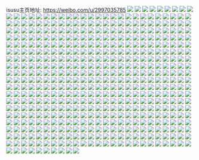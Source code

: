 isusu主页地址: https://weibo.com/u/2997035785 
![](https://wx4.sinaimg.cn/mw2000/b2a32309gy1h8gmypozzej20wi0vatli.jpg) 
![](https://wx4.sinaimg.cn/mw2000/b2a32309gy1h866a22gi8j22c03407wi.jpg) 
![](https://wx4.sinaimg.cn/mw2000/b2a32309gy1h8669qy8vgj223p35sqv6.jpg) 
![](https://wx4.sinaimg.cn/mw2000/b2a32309gy1h8669nqtqqj21ho1zk1kx.jpg) 
![](https://wx4.sinaimg.cn/mw2000/b2a32309gy1h8669tbrdcj223p2sx4qq.jpg) 
![](https://wx4.sinaimg.cn/mw2000/b2a32309gy1h8669uxurdj22e136cnpe.jpg) 
![](https://wx4.sinaimg.cn/mw2000/b2a32309gy1h8669ydvvhj223p35shdu.jpg) 
![](https://wx4.sinaimg.cn/mw2000/b2a32309gy1h866a0v2mjj21yn2y71ky.jpg) 
![](https://wx4.sinaimg.cn/mw2000/b2a32309ly1h82n66an4mj22c0340u10.jpg) 
![](https://wx4.sinaimg.cn/mw2000/b2a32309ly1h82n62ze6xj223p35skjl.jpg) 
![](https://wx4.sinaimg.cn/mw2000/b2a32309ly1h82n6947kij22c0340npg.jpg) 
![](https://wx4.sinaimg.cn/mw2000/b2a32309ly1h82n60r6lpj223p2sxnpd.jpg) 
![](https://wx4.sinaimg.cn/mw2000/b2a32309ly1h82n644gv1j235s23pb29.jpg) 
![](https://wx4.sinaimg.cn/mw2000/b2a32309ly1h82n5y50mgj223p2sxb29.jpg) 
![](https://wx4.sinaimg.cn/mw2000/b2a32309ly1h81hcrti0wj22dr36cx6s.jpg) 
![](https://wx4.sinaimg.cn/mw2000/b2a32309ly1h81hct9t4cj22c0340qv6.jpg) 
![](https://wx4.sinaimg.cn/mw2000/b2a32309ly1h81hcl1ramj22c0340qv5.jpg) 
![](https://wx4.sinaimg.cn/mw2000/b2a32309ly1h81hcuq7lyj22c0340b2a.jpg) 
![](https://wx4.sinaimg.cn/mw2000/b2a32309ly1h81hcxnhz2j22c0340npd.jpg) 
![](https://wx4.sinaimg.cn/mw2000/b2a32309gy1h7wyx76uzcj21o02801ky.jpg) 
![](https://wx4.sinaimg.cn/mw2000/b2a32309gy1h7wyxe16byj21o02801ky.jpg) 
![](https://wx4.sinaimg.cn/mw2000/b2a32309gy1h7nqfdawo5j22c0340e81.jpg) 
![](https://wx4.sinaimg.cn/mw2000/b2a32309gy1h7nqfhfha6j22c03404qr.jpg) 
![](https://wx4.sinaimg.cn/mw2000/b2a32309gy1h7nqfffmk9j22c0340hdu.jpg) 
![](https://wx4.sinaimg.cn/mw2000/b2a32309gy1h7nqfko6tbj22c03407wj.jpg) 
![](https://wx4.sinaimg.cn/mw2000/b2a32309gy1h7nqft1471j22dr36cb2b.jpg) 
![](https://wx4.sinaimg.cn/mw2000/b2a32309gy1h7nqfncd60j22c0340x6q.jpg) 
![](https://wx4.sinaimg.cn/mw2000/b2a32309gy1h7nqfpjjv4j22c0340b2a.jpg) 
![](https://wx4.sinaimg.cn/mw2000/b2a32309gy1h7nqfcgcekj22c03401kz.jpg) 
![](https://wx4.sinaimg.cn/mw2000/b2a32309gy1h7nqfqwzy4j22c03401ky.jpg) 
![](https://wx4.sinaimg.cn/mw2000/b2a32309gy1h6vo7ccx1ej22c03401ky.jpg) 
![](https://wx4.sinaimg.cn/mw2000/b2a32309gy1h6vo79y4urj22c0340b29.jpg) 
![](https://wx4.sinaimg.cn/mw2000/b2a32309gy1h6vo7ep1ecj22c0340npe.jpg) 
![](https://wx4.sinaimg.cn/mw2000/b2a32309gy1h6vo7gov73j22c03407wi.jpg) 
![](https://wx4.sinaimg.cn/mw2000/b2a32309gy1h6r7phddwhj22c0340b2b.jpg) 
![](https://wx4.sinaimg.cn/mw2000/b2a32309gy1h6r7orl5slj22801o0u0y.jpg) 
![](https://wx4.sinaimg.cn/mw2000/b2a32309gy1h6r7ov6ip1j22c0340b2c.jpg) 
![](https://wx4.sinaimg.cn/mw2000/b2a32309gy1h6r7p05r2uj22c0340qv8.jpg) 
![](https://wx4.sinaimg.cn/mw2000/b2a32309gy1h6r7p4b86rj22c0340kjn.jpg) 
![](https://wx4.sinaimg.cn/mw2000/b2a32309gy1h6r7p9ua0pj22c0340x6r.jpg) 
![](https://wx4.sinaimg.cn/mw2000/b2a32309gy1h6r7ondb5bj22c03404qq.jpg) 
![](https://wx4.sinaimg.cn/mw2000/b2a32309gy1h6r7pcu5fyj22602w0qv6.jpg) 
![](https://wx4.sinaimg.cn/mw2000/b2a32309gy1h6r7pnm0jgj21o02804qq.jpg) 
![](https://wx4.sinaimg.cn/mw2000/b2a32309gy1h6j50lknf7j22c033z1ky.jpg) 
![](https://wx4.sinaimg.cn/mw2000/b2a32309gy1h6j50knallj215o1p87wh.jpg) 
![](https://wx4.sinaimg.cn/mw2000/b2a32309gy1h6j50mrnabj22c033zu0x.jpg) 
![](https://wx4.sinaimg.cn/mw2000/b2a32309gy1h6j50omhmuj22c0340qv6.jpg) 
![](https://wx4.sinaimg.cn/mw2000/b2a32309gy1h6j50rjtsrj22c0340x6p.jpg) 
![](https://wx4.sinaimg.cn/mw2000/b2a32309gy1h6j50q7ixtj22c0340x6q.jpg) 
![](https://wx4.sinaimg.cn/mw2000/b2a32309gy1h6j50ss4mtj22c0340npd.jpg) 
![](https://wx4.sinaimg.cn/mw2000/b2a32309gy1h6j50irwtrj21o0280e81.jpg) 
![](https://wx4.sinaimg.cn/mw2000/b2a32309gy1h6j50v2h2vj22c0340qv6.jpg) 
![](https://wx4.sinaimg.cn/mw2000/b2a32309gy1h69pyjdetmj20wi1ycqdi.jpg) 
![](https://wx4.sinaimg.cn/mw2000/b2a32309gy1h69pw4aqslj22c03407wi.jpg) 
![](https://wx4.sinaimg.cn/mw2000/b2a32309gy1h69pwakb3cj22c03407wi.jpg) 
![](https://wx4.sinaimg.cn/mw2000/b2a32309gy1h69pw8gz18j22c0340hdu.jpg) 
![](https://wx4.sinaimg.cn/mw2000/b2a32309gy1h69pwcup1cj22c0340hdu.jpg) 
![](https://wx4.sinaimg.cn/mw2000/b2a32309gy1h69pwh03v5j22c0340b2a.jpg) 
![](https://wx4.sinaimg.cn/mw2000/b2a32309gy1h69pw2sz2dj22c0340npd.jpg) 
![](https://wx4.sinaimg.cn/mw2000/b2a32309gy1h69pwi3a92j20wi0x4jsy.jpg) 
![](https://wx4.sinaimg.cn/mw2000/b2a32309gy1h65946rzl4j22801o0nff.jpg) 
![](https://wx4.sinaimg.cn/mw2000/b2a32309gy1h6594cbkrlj22c02c0qv5.jpg) 
![](https://wx4.sinaimg.cn/mw2000/b2a32309gy1h6594gdmhhj22c0340x6q.jpg) 
![](https://wx4.sinaimg.cn/mw2000/b2a32309gy1h6594l1yn2j22c0340e83.jpg) 
![](https://wx4.sinaimg.cn/mw2000/b2a32309gy1h6594p4n5sj225q2umhdt.jpg) 
![](https://wx4.sinaimg.cn/mw2000/b2a32309gy1h5ejb87hvqj22c0340hdv.jpg) 
![](https://wx4.sinaimg.cn/mw2000/b2a32309gy1h5ejbbgk40j22c03404qp.jpg) 
![](https://wx4.sinaimg.cn/mw2000/b2a32309gy1h5ejbd47lej22c02tohdt.jpg) 
![](https://wx4.sinaimg.cn/mw2000/b2a32309gy1h5ejbek5daj22c0340qv6.jpg) 
![](https://wx4.sinaimg.cn/mw2000/b2a32309gy1h5ejb6cqm7j22c0340npd.jpg) 
![](https://wx4.sinaimg.cn/mw2000/b2a32309gy1h4rgelzzzfj22c0340e82.jpg) 
![](https://wx4.sinaimg.cn/mw2000/b2a32309gy1h4rgexgktwj22c0340kjl.jpg) 
![](https://wx4.sinaimg.cn/mw2000/b2a32309gy1h4rgeplpv4j22c0340npe.jpg) 
![](https://wx4.sinaimg.cn/mw2000/b2a32309gy1h4rges7pjdj22c0340npd.jpg) 
![](https://wx4.sinaimg.cn/mw2000/b2a32309gy1h4rgevh7v6j22c0340kjm.jpg) 
![](https://wx4.sinaimg.cn/mw2000/b2a32309gy1h4rgehgd1dj22c0340kjl.jpg) 
![](https://wx4.sinaimg.cn/mw2000/b2a32309gy1h4arxdxf6oj227g2oub29.jpg) 
![](https://wx4.sinaimg.cn/mw2000/b2a32309gy1h4arxkar6gj22c02vjx6p.jpg) 
![](https://wx4.sinaimg.cn/mw2000/b2a32309gy1h4arxrzrd8j21o0280hdt.jpg) 
![](https://wx4.sinaimg.cn/mw2000/b2a32309gy1h4arxmpfblj22c03404qr.jpg) 
![](https://wx4.sinaimg.cn/mw2000/b2a32309gy1h3tiy0vxnmj20u013zdou.jpg) 
![](https://wx4.sinaimg.cn/mw2000/b2a32309gy1h3tiy4zzz9j20u014012q.jpg) 
![](https://wx4.sinaimg.cn/mw2000/b2a32309gy1h3tiyazl1gj20u013zjzx.jpg) 
![](https://wx4.sinaimg.cn/mw2000/b2a32309gy1h3f3minrbuj22c0340tzp.jpg) 
![](https://wx4.sinaimg.cn/mw2000/b2a32309gy1h3f3mumo1tj22c0340u0x.jpg) 
![](https://wx4.sinaimg.cn/mw2000/b2a32309gy1h2hha3wqy6j21o0280e82.jpg) 
![](https://wx4.sinaimg.cn/mw2000/b2a32309gy1h2hhhqdjadj21o0280e82.jpg) 
![](https://wx4.sinaimg.cn/mw2000/b2a32309gy1h2hhhs8zvqj21o02807wi.jpg) 
![](https://wx4.sinaimg.cn/mw2000/b2a32309gy1h2hhhokao1j20ty13owr3.jpg) 
![](https://wx4.sinaimg.cn/mw2000/b2a32309gy1h1wm00qdmvj234033vkjo.jpg) 
![](https://wx4.sinaimg.cn/mw2000/b2a32309gy1h1wm0gvua2j22c03407wj.jpg) 
![](https://wx4.sinaimg.cn/mw2000/b2a32309gy1h1wm0eac64j22c033vkjn.jpg) 
![](https://wx4.sinaimg.cn/mw2000/b2a32309gy1h1wm0mf614j22c0340kjn.jpg) 
![](https://wx4.sinaimg.cn/mw2000/b2a32309gy1h1wm0zlanhj22c03401l0.jpg) 
![](https://wx4.sinaimg.cn/mw2000/b2a32309gy1h1kpg0mhl5j228e2z7e81.jpg) 
![](https://wx4.sinaimg.cn/mw2000/b2a32309gy1h1kpg2po33j22c0340qv6.jpg) 
![](https://wx4.sinaimg.cn/mw2000/b2a32309gy1h1kpg67olvj22c02xakjm.jpg) 
![](https://wx4.sinaimg.cn/mw2000/b2a32309gy1h1kpfz7vpvj22c0340hdu.jpg) 
![](https://wx4.sinaimg.cn/mw2000/b2a32309gy1h1jyeazxj9j20rv1lnaem.jpg) 
![](https://wx4.sinaimg.cn/mw2000/b2a32309gy1h1jyeerwlsj22c03407wi.jpg) 
![](https://wx4.sinaimg.cn/mw2000/b2a32309gy1h1jydpu5gaj22c0340npe.jpg) 
![](https://wx4.sinaimg.cn/mw2000/b2a32309gy1h1jyduvbenj22c0340u0y.jpg) 
![](https://wx4.sinaimg.cn/mw2000/b2a32309gy1h1jydxjn8gj22c0340u0y.jpg) 
![](https://wx4.sinaimg.cn/mw2000/b2a32309gy1h1jyed45r4j22c03404qr.jpg) 
![](https://wx4.sinaimg.cn/mw2000/b2a32309gy1h1jyei3gfpj22c03407wj.jpg) 
![](https://wx4.sinaimg.cn/mw2000/b2a32309gy1h1jyenhhljj22c0340e83.jpg) 
![](https://wx4.sinaimg.cn/mw2000/b2a32309gy1h1jyfvmmsij22c03401kz.jpg) 
![](https://wx4.sinaimg.cn/mw2000/b2a32309gy1h1jygh7mlej20lm0m341g.jpg) 
![](https://wx4.sinaimg.cn/mw2000/b2a32309gy1h1ct0j84uwj22c0340npe.jpg) 
![](https://wx4.sinaimg.cn/mw2000/b2a32309gy1h1ct06zhxfj22c0340x6q.jpg) 
![](https://wx4.sinaimg.cn/mw2000/b2a32309gy1h1ct0mke6jj21o0280e81.jpg) 
![](https://wx4.sinaimg.cn/mw2000/b2a32309gy1h160fmwv64j22c0340x6p.jpg) 
![](https://wx4.sinaimg.cn/mw2000/b2a32309gy1h160fp16r8j22c03407wj.jpg) 
![](https://wx4.sinaimg.cn/mw2000/b2a32309gy1h160fr4yzrj22c0340kjm.jpg) 
![](https://wx4.sinaimg.cn/mw2000/b2a32309gy1h160fkq3bhj22c0340hdu.jpg) 
![](https://wx4.sinaimg.cn/mw2000/b2a32309gy1h160ftih6ij22c0340hdt.jpg) 
![](https://wx4.sinaimg.cn/mw2000/b2a32309gy1h160fvha18j22c0340e82.jpg) 
![](https://wx4.sinaimg.cn/mw2000/b2a32309gy1h160hbro63j22c0340u0y.jpg) 
![](https://wx4.sinaimg.cn/mw2000/b2a32309gy1h160hdkhokj21o02804qq.jpg) 
![](https://wx4.sinaimg.cn/mw2000/b2a32309gy1h160hfvevej21o0280npd.jpg) 
![](https://wx4.sinaimg.cn/mw2000/b2a32309gy1h0oo6npv29j21h11wv1kx.jpg) 
![](https://wx4.sinaimg.cn/mw2000/b2a32309gy1h0oo6pxeluj223x2vy1ky.jpg) 
![](https://wx4.sinaimg.cn/mw2000/b2a32309gy1h0oo6s0sdaj2255340u0y.jpg) 
![](https://wx4.sinaimg.cn/mw2000/b2a32309gy1h00crbz6esj20uf0jlqfg.jpg) 
![](https://wx4.sinaimg.cn/mw2000/b2a32309gy1h00cratzh7j21o0280npd.jpg) 
![](https://wx4.sinaimg.cn/mw2000/b2a32309gy1h00crcm8btj20wi0hz458.jpg) 
![](https://wx4.sinaimg.cn/mw2000/b2a32309gy1h00cre05n0j22c03407wj.jpg) 
![](https://wx4.sinaimg.cn/mw2000/b2a32309gy1h00crftf7uj22c0340hdu.jpg) 
![](https://wx4.sinaimg.cn/mw2000/b2a32309gy1h00cr99zhej22c0340qv5.jpg) 
![](https://wx4.sinaimg.cn/mw2000/b2a32309gy1h00crhcoqwj22c03407wi.jpg) 
![](https://wx4.sinaimg.cn/mw2000/b2a32309gy1h00criv77jj22442z6u0x.jpg) 
![](https://wx4.sinaimg.cn/mw2000/b2a32309gy1h00crl1vubj22c0340e82.jpg) 
![](https://wx4.sinaimg.cn/mw2000/b2a32309gy1h00cysb0pjj22c0340b2b.jpg) 
![](https://wx4.sinaimg.cn/mw2000/b2a32309gy1h00cyuxkbyj22c0340u0y.jpg) 
![](https://wx4.sinaimg.cn/mw2000/b2a32309gy1gzbxy7mv2nj21o0280qv5.jpg) 
![](https://wx4.sinaimg.cn/mw2000/b2a32309gy1gzbxxy2w6wj21o0280u0x.jpg) 
![](https://wx4.sinaimg.cn/mw2000/b2a32309gy1gzbxyglnmnj21o0280u0x.jpg) 
![](https://wx4.sinaimg.cn/mw2000/b2a32309gy1gzbxyp9qgbj21o0280qv5.jpg) 
![](https://wx4.sinaimg.cn/mw2000/b2a32309gy1gzbxytepn5j21o0280qv5.jpg) 
![](https://wx4.sinaimg.cn/mw2000/b2a32309gy1gzbxyxi2agj21o0280npd.jpg) 
![](https://wx4.sinaimg.cn/mw2000/b2a32309gy1gz87ip5ionj22c02m0e83.jpg) 
![](https://wx4.sinaimg.cn/mw2000/b2a32309gy1gz87is9vtoj22c024g7wi.jpg) 
![](https://wx4.sinaimg.cn/mw2000/b2a32309gy1gz87iwml17j22c0340x6r.jpg) 
![](https://wx4.sinaimg.cn/mw2000/b2a32309gy1gz87j0gf8yj22c0340b2b.jpg) 
![](https://wx4.sinaimg.cn/mw2000/b2a32309gy1gz87j39fdtj22c0340kjm.jpg) 
![](https://wx4.sinaimg.cn/mw2000/b2a32309gy1gz87j4styaj20xg1avh2p.jpg) 
![](https://wx4.sinaimg.cn/mw2000/b2a32309gy1gz87j8f7rdj21mc25su0x.jpg) 
![](https://wx4.sinaimg.cn/mw2000/b2a32309gy1gz87jd3cuej21o0280hdu.jpg) 
![](https://wx4.sinaimg.cn/mw2000/b2a32309gy1gz87iliif1j21o02807wi.jpg) 
![](https://wx4.sinaimg.cn/mw2000/b2a32309gy1gyxx8zk318j22c03407wj.jpg) 
![](https://wx4.sinaimg.cn/mw2000/b2a32309gy1gyxx8tpc38j22c0340e81.jpg) 
![](https://wx4.sinaimg.cn/mw2000/b2a32309gy1gyxx8xabrsj22c0340b29.jpg) 
![](https://wx4.sinaimg.cn/mw2000/b2a32309gy1gyvlqhnz7yj20u0140wlq.jpg) 
![](https://wx4.sinaimg.cn/mw2000/b2a32309gy1gyvlqi3psoj20ty0xy7dk.jpg) 
![](https://wx4.sinaimg.cn/mw2000/b2a32309gy1gyvlqk7gztj22c0340e82.jpg) 
![](https://wx4.sinaimg.cn/mw2000/b2a32309gy1gyvlqm5h1tj22c0340qv6.jpg) 
![](https://wx4.sinaimg.cn/mw2000/b2a32309gy1gyvlqnytsfj225e2wcu0y.jpg) 
![](https://wx4.sinaimg.cn/mw2000/b2a32309gy1gyvlqpsi4sj22c0340e82.jpg) 
![](https://wx4.sinaimg.cn/mw2000/b2a32309gy1gyvlqs0jxrj22c02c07wj.jpg) 
![](https://wx4.sinaimg.cn/mw2000/b2a32309gy1gyvlqh372ej22c0340b2a.jpg) 
![](https://wx4.sinaimg.cn/mw2000/b2a32309gy1gyvlqthaycj22bo2h3u0y.jpg) 
![](https://wx4.sinaimg.cn/mw2000/b2a32309gy1gyvlqtu75rj20u00u0tar.jpg) 
![](https://wx4.sinaimg.cn/mw2000/b2a32309gy1gy7nwh1jr7j22c0340npd.jpg) 
![](https://wx4.sinaimg.cn/mw2000/b2a32309gy1gy7nwb9vlyj22c0340npd.jpg) 
![](https://wx4.sinaimg.cn/mw2000/b2a32309gy1gy7nwdash8j22c0340kjl.jpg) 
![](https://wx4.sinaimg.cn/mw2000/b2a32309gy1gy7nw9p50qj22c034ve82.jpg) 
![](https://wx4.sinaimg.cn/mw2000/b2a32309gy1gy7nwf5syvj22c03401kz.jpg) 
![](https://wx4.sinaimg.cn/mw2000/b2a32309gy1gxpalvudfqj20u0140gu5.jpg) 
![](https://wx4.sinaimg.cn/mw2000/b2a32309gy1gxpalx4wzcj20u0140498.jpg) 
![](https://wx4.sinaimg.cn/mw2000/b2a32309gy1gxpank3asuj20u00xctfy.jpg) 
![](https://wx4.sinaimg.cn/mw2000/b2a32309gy1gxpanl332vj20u01400z2.jpg) 
![](https://wx4.sinaimg.cn/mw2000/b2a32309gy1gxp7b4pm83j20u0125451.jpg) 
![](https://wx4.sinaimg.cn/mw2000/b2a32309gy1gxpalzuvw0j20u0140n9o.jpg) 
![](https://wx4.sinaimg.cn/mw2000/b2a32309gy1gxpam0rn6mj20u0140q9g.jpg) 
![](https://wx4.sinaimg.cn/mw2000/b2a32309gy1gxpanlmvglj20u0140aeq.jpg) 
![](https://wx4.sinaimg.cn/mw2000/b2a32309gy1gxkfhaqbbdj22c0340u0y.jpg) 
![](https://wx4.sinaimg.cn/mw2000/b2a32309gy1gxkfhgq0ddj22c02o4b29.jpg) 
![](https://wx4.sinaimg.cn/mw2000/b2a32309gy1gxkfhc3z96j22c0340qv6.jpg) 
![](https://wx4.sinaimg.cn/mw2000/b2a32309gy1gxkfhdt0mbj22c0340kjm.jpg) 
![](https://wx4.sinaimg.cn/mw2000/b2a32309gy1gxkfhflqopj22c02vbhdu.jpg) 
![](https://wx4.sinaimg.cn/mw2000/b2a32309gy1gxkfh8sernj22c0340e81.jpg) 
![](https://wx4.sinaimg.cn/mw2000/b2a32309gy1gxccf99p55j20u0140qdm.jpg) 
![](https://wx4.sinaimg.cn/mw2000/b2a32309gy1gxccf8eglxj20u0140gu1.jpg) 
![](https://wx4.sinaimg.cn/mw2000/b2a32309gy1gxccfb672tj20u013z0yx.jpg) 
![](https://wx4.sinaimg.cn/mw2000/b2a32309gy1gxccfbrxgcj20u014012c.jpg) 
![](https://wx4.sinaimg.cn/mw2000/b2a32309gy1gxccfcbjrfj20u00yc7c8.jpg) 
![](https://wx4.sinaimg.cn/mw2000/b2a32309gy1gxbg5is6zcj20u0140ahf.jpg) 
![](https://wx4.sinaimg.cn/mw2000/b2a32309gy1gxbg6jt5zlj20u0140q9f.jpg) 
![](https://wx4.sinaimg.cn/mw2000/b2a32309gy1gxbg47nvklj20u0140gq9.jpg) 
![](https://wx4.sinaimg.cn/mw2000/b2a32309gy1gxbg76njrej20u0140grf.jpg) 
![](https://wx4.sinaimg.cn/mw2000/b2a32309gy1gxbg7kf0pxj20u0140qbn.jpg) 
![](https://wx4.sinaimg.cn/mw2000/b2a32309gy1gxbg8ig9rrj20tu13uwo1.jpg) 
![](https://wx4.sinaimg.cn/mw2000/b2a32309gy1gxbg7ywm1gj20tu0xgdo9.jpg) 
![](https://wx4.sinaimg.cn/mw2000/b2a32309gy1gxbg9fj167j20mi0u0afs.jpg) 
![](https://wx4.sinaimg.cn/mw2000/b2a32309gy1gxbg4aplkcj20u0140gqq.jpg) 
![](https://wx4.sinaimg.cn/mw2000/b2a32309gy1gx3bevjrlij22c0340qv6.jpg) 
![](https://wx4.sinaimg.cn/mw2000/b2a32309gy1gx3beynh5tj22c0340hdv.jpg) 
![](https://wx4.sinaimg.cn/mw2000/b2a32309gy1gx3bet6fcqj22c0340x6q.jpg) 
![](https://wx4.sinaimg.cn/mw2000/b2a32309gy1gx3bf14nxwj22c0340npe.jpg) 
![](https://wx4.sinaimg.cn/mw2000/b2a32309gy1gx3bf2pyydj21yi2sju0x.jpg) 
![](https://wx4.sinaimg.cn/mw2000/b2a32309gy1gx3bf47pzfj22c0340kjl.jpg) 
![](https://wx4.sinaimg.cn/mw2000/b2a32309gy1gwv4gbdq17j22c03404qq.jpg) 
![](https://wx4.sinaimg.cn/mw2000/b2a32309gy1gwv4gcwcgkj22c0340qv5.jpg) 
![](https://wx4.sinaimg.cn/mw2000/b2a32309gy1gwv4geqthkj22c0340u0y.jpg) 
![](https://wx4.sinaimg.cn/mw2000/b2a32309gy1gwv4gt7owkj22c03401kz.jpg) 
![](https://wx4.sinaimg.cn/mw2000/b2a32309gy1gwv4grgndbj22862n2x6q.jpg) 
![](https://wx4.sinaimg.cn/mw2000/b2a32309gy1gwv4ggbszvj22c0340u0x.jpg) 
![](https://wx4.sinaimg.cn/mw2000/b2a32309gy1gwv4gkelmqj22c03404qs.jpg) 
![](https://wx4.sinaimg.cn/mw2000/b2a32309gy1gwv4gngdchj22c0340b2a.jpg) 
![](https://wx4.sinaimg.cn/mw2000/b2a32309gy1gwv4gpitkfj22c0340qv7.jpg) 
![](https://wx4.sinaimg.cn/mw2000/b2a32309gy1gwutdry6osj23402c0e82.jpg) 
![](https://wx4.sinaimg.cn/mw2000/b2a32309gy1gwutdqckc1j21o0280b2a.jpg) 
![](https://wx4.sinaimg.cn/mw2000/b2a32309gy1gwutdnyweej20tz140dq1.jpg) 
![](https://wx4.sinaimg.cn/mw2000/b2a32309gy1gwutelgzi9j20m60la76c.jpg) 
![](https://wx4.sinaimg.cn/mw2000/b2a32309gy1gws9sw41m8j20n004q3yq.jpg) 
![](https://wx4.sinaimg.cn/mw2000/b2a32309gy1gws9swhc4cj20n00e4jsb.jpg) 
![](https://wx4.sinaimg.cn/mw2000/b2a32309gy1gws9swtlo1j20n00gcq3y.jpg) 
![](https://wx4.sinaimg.cn/mw2000/b2a32309gy1gws9sxbgkij20n01mtjz9.jpg) 
![](https://wx4.sinaimg.cn/mw2000/b2a32309gy1gws9syrojyj20n007vq3a.jpg) 
![](https://wx4.sinaimg.cn/mw2000/b2a32309gy1gws9sxuhklj20n00zbqa8.jpg) 
![](https://wx4.sinaimg.cn/mw2000/b2a32309gy1gws9sydz0pj20n0179gvy.jpg) 
![](https://wx4.sinaimg.cn/mw2000/b2a32309gy1gws9svnsgwj21v22lsx6p.jpg) 
![](https://wx4.sinaimg.cn/mw2000/b2a32309gy1gws9t0h7d5j21o02807wi.jpg) 
![](https://wx4.sinaimg.cn/mw2000/b2a32309gy1gwn3vrp4h5j22c0340qv6.jpg) 
![](https://wx4.sinaimg.cn/mw2000/b2a32309gy1gwn3vunho9j22c0340x6q.jpg) 
![](https://wx4.sinaimg.cn/mw2000/b2a32309gy1gwn3vp5ynnj21o0280x6p.jpg) 
![](https://wx4.sinaimg.cn/mw2000/b2a32309gy1gwn3vvup7rj20n00yiqf8.jpg) 
![](https://wx4.sinaimg.cn/mw2000/b2a32309gy1gwbhdl9gm5j22c0340qv6.jpg) 
![](https://wx4.sinaimg.cn/mw2000/b2a32309gy1gwbhdi09ekj21g31w0b29.jpg) 
![](https://wx4.sinaimg.cn/mw2000/b2a32309gy1gwbhdjdkyxj21ut292x6p.jpg) 
![](https://wx4.sinaimg.cn/mw2000/b2a32309gy1gwbhdmmb7yj21jl1w0qv5.jpg) 
![](https://wx4.sinaimg.cn/mw2000/b2a32309gy1gw3cvnrs3uj22c03404qp.jpg) 
![](https://wx4.sinaimg.cn/mw2000/b2a32309gy1gvyt5rq18rj21f01w0u0x.jpg) 
![](https://wx4.sinaimg.cn/mw2000/b2a32309gy1gvyt4hxxjyj20n00yitkb.jpg) 
![](https://wx4.sinaimg.cn/mw2000/b2a32309gy1gvyt4flxrmj21f01w01kx.jpg) 
![](https://wx4.sinaimg.cn/mw2000/b2a32309gy1gvyt4s724uj21f01w0u0x.jpg) 
![](https://wx4.sinaimg.cn/mw2000/b2a32309gy1gvyt6r1f8vj22c0340e83.jpg) 
![](https://wx4.sinaimg.cn/mw2000/b2a32309gy1gvyt7j4ag2j222z2vgkjl.jpg) 
![](https://wx4.sinaimg.cn/mw2000/b2a32309gy1gvyt7aiwqqj22c0340hdv.jpg) 
![](https://wx4.sinaimg.cn/mw2000/b2a32309gy1gvyt683mrfj22c0340hdu.jpg) 
![](https://wx4.sinaimg.cn/mw2000/b2a32309gy1gvyt5h12zqj22c02wve84.jpg) 
![](https://wx4.sinaimg.cn/mw2000/003gPfURgy1gvinlwthzrj62c0340kjl02.jpg) 
![](https://wx4.sinaimg.cn/mw2000/003gPfURgy1gvinmcg2ttj62c0340x6q02.jpg) 
![](https://wx4.sinaimg.cn/mw2000/003gPfURgy1gvinkcne11j62c0340kjm02.jpg) 
![](https://wx4.sinaimg.cn/mw2000/003gPfURgy1gvinl5s8jwj62c0340b2b02.jpg) 
![](https://wx4.sinaimg.cn/mw2000/003gPfURgy1gvinmudq9nj62c03407wj02.jpg) 
![](https://wx4.sinaimg.cn/mw2000/003gPfURgy1gvinloj5dbj62a531ib2b02.jpg) 
![](https://wx4.sinaimg.cn/mw2000/003gPfURgy1gvinn8wdauj62c0340kjm02.jpg) 
![](https://wx4.sinaimg.cn/mw2000/003gPfURgy1gvinofvhooj62c0340qv602.jpg) 
![](https://wx4.sinaimg.cn/mw2000/003gPfURgy1gvinnkzd72j62c03404qq02.jpg) 
![](https://wx4.sinaimg.cn/mw2000/003gPfURgy1guz1hx3xt6j62c0340b2a02.jpg) 
![](https://wx4.sinaimg.cn/mw2000/003gPfURgy1guz1h1vm9bj61y92pmb2a02.jpg) 
![](https://wx4.sinaimg.cn/mw2000/003gPfURgy1guz1i7d11nj62c0340kjn02.jpg) 
![](https://wx4.sinaimg.cn/mw2000/003gPfURgy1guz1hkxqogj62c0340qv502.jpg) 
![](https://wx4.sinaimg.cn/mw2000/003gPfURgy1guz1hazccoj62c0340npd02.jpg) 
![](https://wx4.sinaimg.cn/mw2000/003gPfURgy1guz1ieq2l4j62c02c07wh02.jpg) 
![](https://wx4.sinaimg.cn/mw2000/003gPfURgy1guz1il4vyaj62c0340e8202.jpg) 
![](https://wx4.sinaimg.cn/mw2000/003gPfURgy1guz1j24rfuj62c0340u0y02.jpg) 
![](https://wx4.sinaimg.cn/mw2000/003gPfURgy1guz1jchy6yj62c0340x6p02.jpg) 
![](https://wx4.sinaimg.cn/mw2000/003gPfURgy1gubue5ahf5j61f01w0kjl02.jpg) 
![](https://wx4.sinaimg.cn/mw2000/003gPfURgy1gubuea5sqnj62c0340e8202.jpg) 
![](https://wx4.sinaimg.cn/mw2000/003gPfURgy1gubueeh78bj62c0340e8202.jpg) 
![](https://wx4.sinaimg.cn/mw2000/003gPfURgy1gubuejwheaj62c0340npe02.jpg) 
![](https://wx4.sinaimg.cn/mw2000/003gPfURgy1gubue1thp8j62c03401ky02.jpg) 
![](https://wx4.sinaimg.cn/mw2000/003gPfURgy1gubuen6cy6j62801o0b2a02.jpg) 
![](https://wx4.sinaimg.cn/mw2000/b2a32309gy1gu63xld7foj22b52pxnpe.jpg) 
![](https://wx4.sinaimg.cn/mw2000/b2a32309gy1gu63xml3r3j226d2q9b29.jpg) 
![](https://wx4.sinaimg.cn/mw2000/b2a32309gy1gu63xol9lrj22c0340qv5.jpg) 
![](https://wx4.sinaimg.cn/mw2000/b2a32309gy1gu63xicxpoj22412tex6q.jpg) 
![](https://wx4.sinaimg.cn/mw2000/b2a32309gy1gu63y1cp9ij22c0340npf.jpg) 
![](https://wx4.sinaimg.cn/mw2000/b2a32309gy1gu63xrjw5ij22c03401kz.jpg) 
![](https://wx4.sinaimg.cn/mw2000/b2a32309gy1gu63y4n9x9j22c03404qq.jpg) 
![](https://wx4.sinaimg.cn/mw2000/b2a32309gy1gu63xwau5mj22c0340x6q.jpg) 
![](https://wx4.sinaimg.cn/mw2000/b2a32309gy1gtpqpeayg6j22aq2d5kjm.jpg) 
![](https://wx4.sinaimg.cn/mw2000/b2a32309gy1gtpqp9n92wj22c0340b2a.jpg) 
![](https://wx4.sinaimg.cn/mw2000/b2a32309gy1gtpqpgs64rj22at2ndhdt.jpg) 
![](https://wx4.sinaimg.cn/mw2000/b2a32309gy1gtpqpiz07jj22c0340b2a.jpg) 
![](https://wx4.sinaimg.cn/mw2000/b2a32309gy1gtpqpot2bdj22c03404qs.jpg) 
![](https://wx4.sinaimg.cn/mw2000/b2a32309gy1gtpqpm2mubj22c03407wk.jpg) 
![](https://wx4.sinaimg.cn/mw2000/b2a32309gy1gth9u6kds1j22c03407wi.jpg) 
![](https://wx4.sinaimg.cn/mw2000/b2a32309gy1gth9u9f3srj22c0340qv6.jpg) 
![](https://wx4.sinaimg.cn/mw2000/b2a32309gy1gth9ubii4gj22c0340e82.jpg) 
![](https://wx4.sinaimg.cn/mw2000/b2a32309gy1gth9v592eaj21i61w0b29.jpg) 
![](https://wx4.sinaimg.cn/mw2000/b2a32309gy1gsq13r0n7hj20n00yitgz.jpg) 
![](https://wx4.sinaimg.cn/mw2000/b2a32309gy1gsnbg76wc8j22c03407wh.jpg) 
![](https://wx4.sinaimg.cn/mw2000/b2a32309gy1gsnbg63lz1j22c0340b2a.jpg) 
![](https://wx4.sinaimg.cn/mw2000/b2a32309gy1gsnbgcjr4yj22c0340b29.jpg) 
![](https://wx4.sinaimg.cn/mw2000/b2a32309gy1gsnbg8vj9zj22c03407wi.jpg) 
![](https://wx4.sinaimg.cn/mw2000/b2a32309gy1gsnbg9m2nvj21f01w0tpa.jpg) 
![](https://wx4.sinaimg.cn/mw2000/b2a32309gy1gsnbgbd22pj22c02u74qp.jpg) 
![](https://wx4.sinaimg.cn/mw2000/b2a32309gy1gs5xpwy9orj21lt1oh1az.jpg) 
![](https://wx4.sinaimg.cn/mw2000/b2a32309gy1gs5xpy9l7nj21q11w0qv5.jpg) 
![](https://wx4.sinaimg.cn/mw2000/b2a32309gy1gs5xpzi3vaj22c0340kjl.jpg) 
![](https://wx4.sinaimg.cn/mw2000/b2a32309gy1gs5xq11o21j21o01snhdt.jpg) 
![](https://wx4.sinaimg.cn/mw2000/b2a32309gy1gs5xq2bc2bj21o0280kjl.jpg) 
![](https://wx4.sinaimg.cn/mw2000/b2a32309gy1gs5xq4a6anj22c02yonpf.jpg) 
![](https://wx4.sinaimg.cn/mw2000/b2a32309gy1gs5xq5ns8gj22832kp1kx.jpg) 
![](https://wx4.sinaimg.cn/mw2000/b2a32309gy1gs5xq7dazbj22c0340e82.jpg) 
![](https://wx4.sinaimg.cn/mw2000/b2a32309gy1gs5xq8uf1bj22c03401ky.jpg) 
![](https://wx4.sinaimg.cn/mw2000/b2a32309gy1grx4af202qj22ac2zlkjn.jpg) 
![](https://wx4.sinaimg.cn/mw2000/b2a32309gy1grx4asvx70j22c0340hdu.jpg) 
![](https://wx4.sinaimg.cn/mw2000/b2a32309gy1grx49vdskqj22c02c07wi.jpg) 
![](https://wx4.sinaimg.cn/mw2000/b2a32309gy1grx4azgqc4j22c02c04qp.jpg) 
![](https://wx4.sinaimg.cn/mw2000/b2a32309gy1grx4b4zdujj21w01w0tyw.jpg) 
![](https://wx4.sinaimg.cn/mw2000/b2a32309gy1grx4bau7h3j22c02c04qp.jpg) 
![](https://wx4.sinaimg.cn/mw2000/b2a32309gy1grx4bkw2v1j22c0340u0x.jpg) 
![](https://wx4.sinaimg.cn/mw2000/b2a32309gy1grx4btpow0j23402c0b29.jpg) 
![](https://wx4.sinaimg.cn/mw2000/b2a32309gy1grx4c86m5vj22c02c0b2a.jpg) 
![](https://wx4.sinaimg.cn/mw2000/b2a32309gy1gpfz8p9bsrj22c0340hdv.jpg) 
![](https://wx4.sinaimg.cn/mw2000/b2a32309gy1gpfz8rdknfj22c0340e83.jpg) 
![](https://wx4.sinaimg.cn/mw2000/b2a32309gy1gpfz8ssy5aj22c02c0e81.jpg) 
![](https://wx4.sinaimg.cn/mw2000/b2a32309gy1gpfz8v705uj22c0340npf.jpg) 
![](https://wx4.sinaimg.cn/mw2000/b2a32309gy1gpfz91u8ivj22c0340kjl.jpg) 
![](https://wx4.sinaimg.cn/mw2000/b2a32309gy1gpfz8ndrhrj22c03401kz.jpg) 
![](https://wx4.sinaimg.cn/mw2000/b2a32309gy1gpfz8y5pphj22c0340x6q.jpg) 
![](https://wx4.sinaimg.cn/mw2000/b2a32309gy1gpfz90067kj22c0340b2a.jpg) 
![](https://wx4.sinaimg.cn/mw2000/b2a32309gy1gpfz8lgo70j22c0340e81.jpg) 
![](https://wx4.sinaimg.cn/mw2000/b2a32309ly1gobmgh8h39j22c030xhdu.jpg) 
![](https://wx4.sinaimg.cn/mw2000/b2a32309ly1gobmgje7onj22c0340hdt.jpg) 
![](https://wx4.sinaimg.cn/mw2000/b2a32309ly1gobmggif50j21f01w0nde.jpg) 
![](https://wx4.sinaimg.cn/mw2000/b2a32309ly1gobmgkr2zjj22c0340e82.jpg) 
![](https://wx4.sinaimg.cn/mw2000/b2a32309ly1gobmgifel8j22c0340qv6.jpg) 
![](https://wx4.sinaimg.cn/mw2000/b2a32309ly1gobmglnvsbj22c0340b29.jpg) 
![](https://wx4.sinaimg.cn/mw2000/b2a32309ly1gobmgmrzu7j22c03404qs.jpg) 
![](https://wx4.sinaimg.cn/mw2000/b2a32309ly1gobmgobw56j22c0340npe.jpg) 
![](https://wx4.sinaimg.cn/mw2000/b2a32309ly1gobmgpkrcmj22c0340kjm.jpg) 
![](https://wx4.sinaimg.cn/mw2000/b2a32309ly1go17dr6r48j22c02c0hdu.jpg) 
![](https://wx4.sinaimg.cn/mw2000/b2a32309ly1go17dd33zzj22c0340npe.jpg) 
![](https://wx4.sinaimg.cn/mw2000/b2a32309ly1go17e3ez6dj22801o01ky.jpg) 
![](https://wx4.sinaimg.cn/mw2000/b2a32309ly1go17efyk2gj21o0280b2a.jpg) 
![](https://wx4.sinaimg.cn/mw2000/b2a32309ly1go17es2icjj21z02ov4qq.jpg) 
![](https://wx4.sinaimg.cn/mw2000/b2a32309ly1go17f4u9alj21o02804qq.jpg) 
![](https://wx4.sinaimg.cn/mw2000/b2a32309ly1gnyxv2h624j23402c0npf.jpg) 
![](https://wx4.sinaimg.cn/mw2000/b2a32309ly1gnyxv4tshoj22c02c04qr.jpg) 
![](https://wx4.sinaimg.cn/mw2000/b2a32309ly1gnyxv66d4fj23402c01ky.jpg) 
![](https://wx4.sinaimg.cn/mw2000/b2a32309ly1gnyxv83vhxj22c0340kjm.jpg) 
![](https://wx4.sinaimg.cn/mw2000/b2a32309ly1gnyxv03unmj21o0280qv5.jpg) 
![](https://wx4.sinaimg.cn/mw2000/b2a32309ly1gnyxvb79v6j21o0280u0y.jpg) 
![](https://wx4.sinaimg.cn/mw2000/b2a32309ly1gnyxveh8e6j22c0340nph.jpg) 
![](https://wx4.sinaimg.cn/mw2000/b2a32309ly1gnyxvh6luej22c02c0npe.jpg) 
![](https://wx4.sinaimg.cn/mw2000/b2a32309ly1gnyxvitfdaj22c02c0b2b.jpg) 
![](https://wx4.sinaimg.cn/mw2000/b2a32309ly1gnk7wjkl7tj22c0340e82.jpg) 
![](https://wx4.sinaimg.cn/mw2000/b2a32309ly1gnk7wl1munj22c0340e81.jpg) 
![](https://wx4.sinaimg.cn/mw2000/b2a32309ly1gnk7wm511hj22c03404qp.jpg) 
![](https://wx4.sinaimg.cn/mw2000/b2a32309ly1gnk7wnaen6j22c0340hdt.jpg) 
![](https://wx4.sinaimg.cn/mw2000/b2a32309ly1gmxzj4lwkaj20u00u00zz.jpg) 
![](https://wx4.sinaimg.cn/mw2000/b2a32309ly1gmxzj55btpj20u00u0dm8.jpg) 
![](https://wx4.sinaimg.cn/mw2000/b2a32309ly1gmxzj3xkmaj213k0u013m.jpg) 
![](https://wx4.sinaimg.cn/mw2000/b2a32309ly1gmxzj5vr6cj216q0u0wr3.jpg) 
![](https://wx4.sinaimg.cn/mw2000/b2a32309ly1gmxzj8kj2mj23402c01l0.jpg) 
![](https://wx4.sinaimg.cn/mw2000/b2a32309ly1gmxzjcolllj22c0340e83.jpg) 
![](https://wx4.sinaimg.cn/mw2000/b2a32309ly1gmxzjfnni0j22c0340npe.jpg) 
![](https://wx4.sinaimg.cn/mw2000/b2a32309ly1gmpymdcgc5j20u00z6dog.jpg) 
![](https://wx4.sinaimg.cn/mw2000/b2a32309ly1gmpymf0x2gj20u0140nah.jpg) 
![](https://wx4.sinaimg.cn/mw2000/b2a32309ly1gmpyme1jbbj20u0122gtf.jpg) 
![](https://wx4.sinaimg.cn/mw2000/b2a32309ly1gmpymh3s5aj22c0340hdv.jpg) 
![](https://wx4.sinaimg.cn/mw2000/b2a32309ly1gmpymrorcej20n00sf4io.jpg) 
![](https://wx4.sinaimg.cn/mw2000/b2a32309ly1gmpymj4s73j23402c0e82.jpg) 
![](https://wx4.sinaimg.cn/mw2000/b2a32309ly1gmpymmr8hwj22c03401kz.jpg) 
![](https://wx4.sinaimg.cn/mw2000/b2a32309ly1gmpympgmopj22c0340hdt.jpg) 
![](https://wx4.sinaimg.cn/mw2000/b2a32309ly1gmpymq6jonj20n00yi7dw.jpg) 
![](https://wx4.sinaimg.cn/mw2000/b2a32309gy1gm0hioo3m7j22c03404qq.jpg) 
![](https://wx4.sinaimg.cn/mw2000/b2a32309gy1gm0hil7wgej22c02kahdu.jpg) 
![](https://wx4.sinaimg.cn/mw2000/b2a32309gy1gm0hiiziu5j22c03407wh.jpg) 
![](https://wx4.sinaimg.cn/mw2000/b2a32309gy1gm0hiri7fuj21dt1vd4qp.jpg) 
![](https://wx4.sinaimg.cn/mw2000/b2a32309gy1gkkc15d252j20n00lsk38.jpg) 
![](https://wx4.sinaimg.cn/mw2000/b2a32309gy1gki15rx6xzj21sb1aau0k.jpg) 
![](https://wx4.sinaimg.cn/mw2000/b2a32309gy1gki16o062mj22801o04qq.jpg) 
![](https://wx4.sinaimg.cn/mw2000/b2a32309gy1gki15w57jaj22511p2qv5.jpg) 
![](https://wx4.sinaimg.cn/mw2000/b2a32309gy1gki15y682rj22c0340u0y.jpg) 
![](https://wx4.sinaimg.cn/mw2000/b2a32309gy1gki15ugafuj21o0280u0x.jpg) 
![](https://wx4.sinaimg.cn/mw2000/b2a32309gy1gki15qah6mj22c0340npe.jpg) 
![](https://wx4.sinaimg.cn/mw2000/b2a32309gy1gki15sqipyj20n00yi7by.jpg) 
![](https://wx4.sinaimg.cn/mw2000/b2a32309gy1gki1601xorj22801o0qv5.jpg) 
![](https://wx4.sinaimg.cn/mw2000/b2a32309gy1gki160wne2j20n00sp7bo.jpg) 
![](https://wx4.sinaimg.cn/mw2000/b2a32309gy1gk1ubem99dj20u0150qb6.jpg) 
![](https://wx4.sinaimg.cn/mw2000/b2a32309gy1gk1ubx4e8hj22c0340hdv.jpg) 
![](https://wx4.sinaimg.cn/mw2000/b2a32309gy1gk1uc2n0n6j21xj2krhcp.jpg) 
![](https://wx4.sinaimg.cn/mw2000/b2a32309gy1gk1ucb846xj22c0340kjl.jpg) 
![](https://wx4.sinaimg.cn/mw2000/b2a32309gy1gk1ucrw27mj23402c07wi.jpg) 
![](https://wx4.sinaimg.cn/mw2000/b2a32309gy1gk1uccqgiyj20u01407cp.jpg) 
![](https://wx4.sinaimg.cn/mw2000/b2a32309gy1gk1uce3msrj211e0u0dkj.jpg) 
![](https://wx4.sinaimg.cn/mw2000/b2a32309gy1gk1ucf7tocj20u0136tfr.jpg) 
![](https://wx4.sinaimg.cn/mw2000/b2a32309gy1gk1ucuhi8wj20hs0gu0uo.jpg) 
![](https://wx4.sinaimg.cn/mw2000/b2a32309gy1gjh33myal9j21cr1t1b29.jpg) 
![](https://wx4.sinaimg.cn/mw2000/b2a32309gy1gjh33oiq7rj20n010fgzb.jpg) 
![](https://wx4.sinaimg.cn/mw2000/b2a32309gy1gjh33qe0kpj21ta2trb2b.jpg) 
![](https://wx4.sinaimg.cn/mw2000/b2a32309gy1gjh33s6jkgj222330ge82.jpg) 
![](https://wx4.sinaimg.cn/mw2000/b2a32309gy1gjh33tfx26j20n0170wt7.jpg) 
![](https://wx4.sinaimg.cn/mw2000/b2a32309gy1gjh33vbhz6j21f01w0npd.jpg) 
![](https://wx4.sinaimg.cn/mw2000/b2a32309gy1gjh34lkrhsj20n00zv4aw.jpg) 
![](https://wx4.sinaimg.cn/mw2000/b2a32309gy1gjh33kst9jj22c0340kjn.jpg) 
![](https://wx4.sinaimg.cn/mw2000/b2a32309gy1gjh34txg1fj20n00mm162.jpg) 
![](https://wx4.sinaimg.cn/mw2000/b2a32309gy1gj589je7idj22c02c0kjm.jpg) 
![](https://wx4.sinaimg.cn/mw2000/b2a32309gy1gj589fazyhj20n014tgsr.jpg) 
![](https://wx4.sinaimg.cn/mw2000/b2a32309gy1gj589gnab7j22c02c0u0x.jpg) 
![](https://wx4.sinaimg.cn/mw2000/b2a32309gy1gj589kc6hnj21f01w0e81.jpg) 
![](https://wx4.sinaimg.cn/mw2000/b2a32309gy1gj589hyrybj21o02804qq.jpg) 
![](https://wx4.sinaimg.cn/mw2000/b2a32309gy1gj589kve1ij20mu0pidjh.jpg) 
![](https://wx4.sinaimg.cn/mw2000/b2a32309gy1gi0hw8bulsj21n11w0b29.jpg) 
![](https://wx4.sinaimg.cn/mw2000/b2a32309gy1gi0hw6matdj21f01w04qp.jpg) 
![](https://wx4.sinaimg.cn/mw2000/b2a32309gy1gi0hw9uy7fj21cq1qne5k.jpg) 
![](https://wx4.sinaimg.cn/mw2000/b2a32309gy1gi0hwd8tiij22c02uikjm.jpg) 
![](https://wx4.sinaimg.cn/mw2000/b2a32309gy1gi0hwbdgkuj21w01f04qq.jpg) 
![](https://wx4.sinaimg.cn/mw2000/b2a32309gy1gi0hw3l5fsj22562mbkjl.jpg) 
![](https://wx4.sinaimg.cn/mw2000/b2a32309gy1gi0hwf11raj22c02fl4qq.jpg) 
![](https://wx4.sinaimg.cn/mw2000/b2a32309gy1gi0hw4nrnhj20n00yin9n.jpg) 
![](https://wx4.sinaimg.cn/mw2000/b2a32309gy1gi0hw58fntj20n018e79i.jpg) 
![](https://wx4.sinaimg.cn/mw2000/b2a32309gy1gfth9et34tj23402c0kjm.jpg) 
![](https://wx4.sinaimg.cn/mw2000/b2a32309gy1gfth9ii4fvj22801o0u0x.jpg) 
![](https://wx4.sinaimg.cn/mw2000/b2a32309gy1gfth9jjy0uj20n00yiwnt.jpg) 
![](https://wx4.sinaimg.cn/mw2000/b2a32309gy1gfth9kpv0ej20n00yin99.jpg) 
![](https://wx4.sinaimg.cn/mw2000/b2a32309gy1gfth9btohsj23402c0kjl.jpg) 
![](https://wx4.sinaimg.cn/mw2000/b2a32309gy1gfth9lun7xj20n00yin9t.jpg) 
![](https://wx4.sinaimg.cn/mw2000/b2a32309gy1gfth9nkge8j21f01w0e81.jpg) 
![](https://wx4.sinaimg.cn/mw2000/b2a32309gy1gfthadufzfj20n00yiwmu.jpg) 
![](https://wx4.sinaimg.cn/mw2000/b2a32309gy1gfthaghgzbj22c0340x6p.jpg) 
![](https://wx4.sinaimg.cn/mw2000/b2a32309gy1gfthajwhkej23402c0npd.jpg) 
![](https://wx4.sinaimg.cn/mw2000/b2a32309gy1gfthcemldfj21w01w0e82.jpg) 
![](https://wx4.sinaimg.cn/mw2000/b2a32309gy1gdl69qrj48j22c03407wj.jpg) 
![](https://wx4.sinaimg.cn/mw2000/b2a32309gy1gdl69t5o6yj22c02c0b2b.jpg) 
![](https://wx4.sinaimg.cn/mw2000/b2a32309gy1gdl69uuut8j22c02c0e82.jpg) 
![](https://wx4.sinaimg.cn/mw2000/b2a32309gy1gdl69x025rj22c02c01l0.jpg) 
![](https://wx4.sinaimg.cn/mw2000/b2a32309gy1gdl69onrtfj21w01w0qv5.jpg) 
![](https://wx4.sinaimg.cn/mw2000/b2a32309gy1gdl69mxgb7j22c02c0qv5.jpg) 
![](https://wx4.sinaimg.cn/mw2000/b2a32309gy1gdl69yw4c8j22c02c0hdu.jpg) 
![](https://wx4.sinaimg.cn/mw2000/b2a32309gy1gdl6a1m8z4j22c02c04qq.jpg) 
![](https://wx4.sinaimg.cn/mw2000/b2a32309gy1gdl6a364maj22c02c0b29.jpg) 
![](https://wx4.sinaimg.cn/mw2000/b2a32309gy1g7ob34mpg4j20u00u0tgo.jpg) 
![](https://wx4.sinaimg.cn/mw2000/b2a32309gy1g7ob365nqwj20u00u0qd2.jpg) 
![](https://wx4.sinaimg.cn/mw2000/b2a32309gy1g7ob35ahp2j20u00u0ti2.jpg) 
![](https://wx4.sinaimg.cn/mw2000/b2a32309gy1g7ob33ubc6j20q00yojzd.jpg) 
![](https://wx4.sinaimg.cn/mw2000/b2a32309gy1g7ko0j096hj20u00u0464.jpg) 
![](https://wx4.sinaimg.cn/mw2000/b2a32309gy1g7ko0jm3nej20u00u046d.jpg) 
![](https://wx4.sinaimg.cn/mw2000/b2a32309gy1g7ko0k7jlgj20u00u0472.jpg) 
![](https://wx4.sinaimg.cn/mw2000/b2a32309gy1g7lcj4n0hgj20u00u0qbl.jpg) 
![](https://wx4.sinaimg.cn/mw2000/b2a32309gy1g7lcjd6zm5j20u00u0gsu.jpg) 
![](https://wx4.sinaimg.cn/mw2000/b2a32309gy1g7lck86srjj20u00u0dod.jpg) 
![](https://wx4.sinaimg.cn/mw2000/b2a32309gy1g7ko0lmcw2j20u00u0n8y.jpg) 
![](https://wx4.sinaimg.cn/mw2000/b2a32309gy1g7lckixsvzj20u00u015d.jpg) 
![](https://wx4.sinaimg.cn/mw2000/b2a32309gy1g7lckhlhw2j21400u0k36.jpg) 
![](https://wx4.sinaimg.cn/mw2000/b2a32309gy1g7507q2lghj22801o01ky.jpg) 
![](https://wx4.sinaimg.cn/mw2000/b2a32309gy1g7507ewsh1j22801o01ky.jpg) 
![](https://wx4.sinaimg.cn/mw2000/b2a32309gy1g75084x7btj23402c0npe.jpg) 
![](https://wx4.sinaimg.cn/mw2000/b2a32309gy1g75073aqnvj22c02c04ih.jpg) 
![](https://wx4.sinaimg.cn/mw2000/b2a32309gy1g7509e53lpj22c02wze84.jpg) 
![](https://wx4.sinaimg.cn/mw2000/b2a32309gy1g7508cq5qgj20pa0m4q5l.jpg) 
![](https://wx4.sinaimg.cn/mw2000/b2a32309gy1g7506ykr5bj22c02c0nil.jpg) 
![](https://wx4.sinaimg.cn/mw2000/b2a32309gy1g7508c0u5kj22801o0b29.jpg) 
![](https://wx4.sinaimg.cn/mw2000/b2a32309gy1g7508oy2gsj22c0340b2a.jpg) 
![](https://wx4.sinaimg.cn/mw2000/b2a32309gy1g5oot7ih0qj22c02c04qp.jpg) 
![](https://wx4.sinaimg.cn/mw2000/b2a32309gy1g5ootc5v8pj233b2bfhdu.jpg) 
![](https://wx4.sinaimg.cn/mw2000/b2a32309gy1g5ootd4x7hj22c02c0tq3.jpg) 
![](https://wx4.sinaimg.cn/mw2000/b2a32309gy1g5ooteb3yej21o027u4qp.jpg) 
![](https://wx4.sinaimg.cn/mw2000/b2a32309gy1g3mttft6yjj21400u07dg.jpg) 
![](https://wx4.sinaimg.cn/mw2000/b2a32309gy1g3mttebi0nj21400u0ak3.jpg) 
![](https://wx4.sinaimg.cn/mw2000/b2a32309gy1g3mttgahtzj21400u049q.jpg) 
![](https://wx4.sinaimg.cn/mw2000/b2a32309gy1g3mttgo447j21400u07e3.jpg) 
![](https://wx4.sinaimg.cn/mw2000/b2a32309gy1g3mttf9sipj213x0u0alk.jpg) 
![](https://wx4.sinaimg.cn/mw2000/b2a32309gy1g3mttgzau8j21400u0n51.jpg) 
![](https://wx4.sinaimg.cn/mw2000/b2a32309gy1g3mtth9ecbj20u00u0gsx.jpg) 
![](https://wx4.sinaimg.cn/mw2000/b2a32309gy1g3mtthmuv6j21400u0jzr.jpg) 
![](https://wx4.sinaimg.cn/mw2000/b2a32309gy1g3mtthznrhj21400u0486.jpg) 
![](https://wx4.sinaimg.cn/mw2000/b2a32309gy1g3ciuylt5fj20u00u0n49.jpg) 
![](https://wx4.sinaimg.cn/mw2000/b2a32309gy1g3ciuyvjhmj20u00u0gqk.jpg) 
![](https://wx4.sinaimg.cn/mw2000/b2a32309gy1g3ciuz9jr1j20u00u0tfx.jpg) 
![](https://wx4.sinaimg.cn/mw2000/b2a32309gy1g3ciuzn78tj20u00u0af4.jpg) 
![](https://wx4.sinaimg.cn/mw2000/b2a32309gy1g3ciuy8q5wj20c80rigmh.jpg) 
![](https://wx4.sinaimg.cn/mw2000/b2a32309gy1g3civ01731j20u0140dow.jpg) 
![](https://wx4.sinaimg.cn/mw2000/b2a32309gy1g2p739bea5j20u013xqe4.jpg) 
![](https://wx4.sinaimg.cn/mw2000/b2a32309gy1g1m7uzcwnvj20u00u0n60.jpg) 
![](https://wx4.sinaimg.cn/mw2000/b2a32309gy1g1m7uxvlsdj20u00u0jyb.jpg) 
![](https://wx4.sinaimg.cn/mw2000/b2a32309gy1g1m7v1j3c7j20u013xtki.jpg) 
![](https://wx4.sinaimg.cn/mw2000/b2a32309gy1g1m7uwue99j20u00u0wkl.jpg) 
![](https://wx4.sinaimg.cn/mw2000/b2a32309gy1g1m7v2j0wfj20u00u0n25.jpg) 
![](https://wx4.sinaimg.cn/mw2000/b2a32309gy1g1m7uvpvd0j20u00u0gqg.jpg) 
![](https://wx4.sinaimg.cn/mw2000/b2a32309gy1frh3wiv4sjj20zk0qonbh.jpg) 
![](https://wx4.sinaimg.cn/mw2000/b2a32309gy1frh3wkmiygj20qo0qo7ce.jpg) 
![](https://wx4.sinaimg.cn/mw2000/b2a32309gy1frh3wo5jn5j20qo0qotfr.jpg) 
![](https://wx4.sinaimg.cn/mw2000/b2a32309gy1frh3wpt2a0j20qo0qo44y.jpg) 
![](https://wx4.sinaimg.cn/mw2000/b2a32309gy1frh3wrasnej20qo0qo45a.jpg) 
![](https://wx4.sinaimg.cn/mw2000/b2a32309gy1frh3wslrjhj20qo0qoq8t.jpg) 
![](https://wx4.sinaimg.cn/mw2000/b2a32309gy1frh3wtlmxqj20qo0qo437.jpg) 
![](https://wx4.sinaimg.cn/mw2000/b2a32309gy1frh3wuajoxj20qo0qowhb.jpg) 
![](https://wx4.sinaimg.cn/mw2000/b2a32309gy1frh3xet73nj20qo0qogq4.jpg) 
![](https://wx4.sinaimg.cn/mw2000/b2a32309gy1fqllk3b5nfj20ku0kuwhv.jpg) 
![](https://wx4.sinaimg.cn/mw2000/b2a32309gy1fqllk4hzf5j20rs0kugpn.jpg) 
![](https://wx4.sinaimg.cn/mw2000/b2a32309gy1fqllk5j1oij20rs0kugpk.jpg) 
![](https://wx4.sinaimg.cn/mw2000/b2a32309gy1fqllk6itfwj20ku0l542h.jpg) 
![](https://wx4.sinaimg.cn/mw2000/b2a32309gy1fqllklv6euj20ku0kutcd.jpg) 
![](https://wx4.sinaimg.cn/mw2000/b2a32309gy1fqllk7h6pdj20kv0l0tcp.jpg) 
![](https://wx4.sinaimg.cn/mw2000/b2a32309gy1fqllk9q1xrj20ku0kudjo.jpg) 
![](https://wx4.sinaimg.cn/mw2000/b2a32309gy1fqllkbwrh6j20ku0kun0g.jpg) 
![](https://wx4.sinaimg.cn/mw2000/b2a32309gy1fqllkkvc7wj20ku0kujvd.jpg) 
